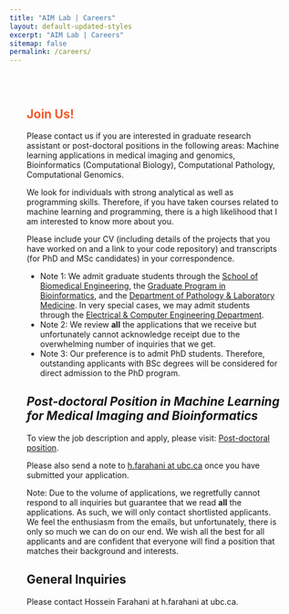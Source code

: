 ```yaml
---
title: "AIM Lab | Careers"
layout: default-updated-styles
excerpt: "AIM Lab | Careers"
sitemap: false
permalink: /careers/
---
```

<div class="careers-hero-container">
</div>

<div style="padding:30px;">
    <h2><b style="color: #f15a29">Join Us!</b></h2>
    <p>Please contact us if you are interested in graduate research assistant or post-doctoral positions in the following areas: Machine learning applications in medical imaging and genomics, Bioinformatics (Computational Biology), Computational Pathology, Computational Genomics.</p>
    <p>We look for individuals with strong analytical as well as programming skills. Therefore, if you have taken courses related to machine learning and programming, there is a high likelihood that I am interested to know more about you.</p>
    <p>Please include your CV (including details of the projects that you have worked on and a link to your code repository) and transcripts (for PhD and MSc candidates) in your correspondence.</p>
    <ul>
        <li class="note">Note 1: We admit graduate students through the <a href="https://www.bme.ubc.ca/" target="_blank">School of Biomedical Engineering</a>, the <a href="http://www.bioinformatics.ubc.ca/" target="_blank">Graduate Program in Bioinformatics</a>, and the <a href="https://pathology.ubc.ca/" target="_blank">Department of Pathology & Laboratory Medicine</a>. In very special cases, we may admit students through the <a href="https://ece.ubc.ca/" target="_blank">Electrical & Computer Engineering Department</a>.</li>
        <li class="note">Note 2: We review <strong>all</strong> the applications that we receive but unfortunately cannot acknowledge receipt due to the overwhelming number of inquiries that we get.</li>
        <li class="note">Note 3: Our preference is to admit PhD students. Therefore, outstanding applicants with BSc degrees will be considered for direct admission to the PhD program.</li>
    </ul>
    <h2><i>Post-doctoral Position in Machine Learning for Medical Imaging and Bioinformatics</i></h2>
    <p>To view the job description and apply, please visit: <a href="https://docs.google.com/forms/d/1ZitNWNpyYSc4i54Qe4RRTurcqm9U7_C_B8SXtBVtwKE/viewform?edit_requested=true" target="_blank">Post-doctoral position</a>.</p>
    <p>Please also send a note to <a href="mailto:h.farahani@ubc.ca">h.farahani at ubc.ca</a> once you have submitted your application.</p>
    <p class="note">Note: Due to the volume of applications, we regretfully cannot respond to all inquiries but guarantee that we read <strong>all</strong> the applications. As such, we will only contact shortlisted applicants. We feel the enthusiasm from the emails, but unfortunately, there is only so much we can do on our end. We wish all the best for all applicants and are confident that everyone will find a position that matches their background and interests.</p>
    <h2><span class="highlight">General Inquiries</span></h2>
    <p>Please contact Hossein Farahani at h.farahani at ubc.ca.</p>
</div>




